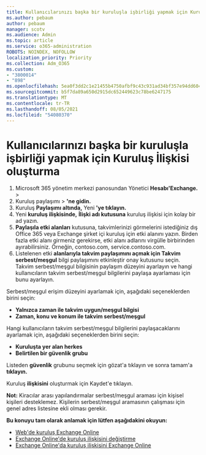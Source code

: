 ```yaml
---
title: Kullanıcılarınızı başka bir kuruluşla işbirliği yapmak için Kuruluş İlişkisi oluşturma
ms.author: pebaum
author: pebaum
manager: scotv
ms.audience: Admin
ms.topic: article
ms.service: o365-administration
ROBOTS: NOINDEX, NOFOLLOW
localization_priority: Priority
ms.collection: Adm_O365
ms.custom:
- "3800014"
- "898"
ms.openlocfilehash: 5ea0f3dd2c1e21455b4750afbf9c43c931ad34bf357e94dd604ffe5bcdd2fa64
ms.sourcegitcommit: b5f7da89a650d2915dc652449623c78be6247175
ms.translationtype: MT
ms.contentlocale: tr-TR
ms.lasthandoff: 08/05/2021
ms.locfileid: "54080370"
---
```

# <a name="create-an-organization-relationship-to-allow-your-users-to-collaborate-with-another-organization"></a>Kullanıcılarınızı başka bir kuruluşla işbirliği yapmak için Kuruluş İlişkisi oluşturma

1. Microsoft 365 yönetim merkezi panosundan Yönetici **Hesabı'Exchange.**  >  
2. Kuruluş paylaşımı  >  **'ne gidin.**
3. Kuruluş **Paylaşımı altında,** Yeni **'ye tıklayın.**
4. Yeni **kuruluş ilişkisinde,** **İlişki adı kutusuna** kuruluş ilişkisi için kolay bir ad yazın.
5. **Paylaşıla etki alanları** kutusuna, takvimlerinizi görmelerini istediğiniz dış Office 365 veya Exchange şirket içi kuruluş için etki alanını yazın. Birden fazla etki alanı girmeniz gerekirse, etki alanı adlarını virgülle birbirinden ayırabilirsiniz. Örneğin, contoso.com, service.contoso.com.
6. Listelenen etki **alanlarıyla takvim paylaşımını açmak için Takvim serbest/meşgul** bilgi paylaşımını etkinleştir onay kutusunu seçin. Takvim serbest/meşgul bilgisinin paylaşım düzeyini ayarlayın ve hangi kullanıcıların takvim serbest/meşgul bilgilerini paylaşa ayarlaması için bunu ayarlayın.  

Serbest/meşgul erişim düzeyini ayarlamak için, aşağıdaki seçeneklerden birini seçin:

- **Yalnızca zaman ile takvim uygun/meşgul bilgisi**
- **Zaman, konu ve konum ile takvim serbest/meşgul**  

 Hangi kullanıcıların takvim serbest/meşgul bilgilerini paylaşacaklarını ayarlamak için, aşağıdaki seçeneklerden birini seçin:

- **Kuruluşta yer alan herkes**
- **Belirtilen bir güvenlik grubu**  

Listeden **güvenlik** grubunu seçmek için gözat'a tıklayın ve sonra tamam'a **tıklayın.**

Kuruluş **ilişkisini** oluşturmak için Kaydet'e tıklayın.  

**Not:** Kiracılar arası yapılandırmalar serbest/meşgul araması için kişisel kişileri desteklemez. Kişilerin serbest/meşgul aramasının çalışması için genel adres listesine ekli olması gerekir.

**Bu konuyu tam olarak anlamak için lütfen aşağıdakini okuyun:**

- [Web'de kuruluş Exchange Online](https://docs.microsoft.com/exchange/sharing/organization-relationships/create-an-organization-relationship)
- [Exchange Online'de kuruluş ilişkisini değiştirme](https://docs.microsoft.com/exchange/sharing/organization-relationships/modify-an-organization-relationship)
- [Exchange Online'da kuruluş ilişkisini Exchange Online](https://docs.microsoft.com/exchange/sharing/organization-relationships/remove-an-organization-relationship)
